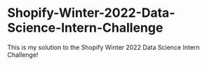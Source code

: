 # Shopify-Winter-2022-Data-Science-Intern-Challenge
This is my solution to the Shopify Winter 2022 Data Science Intern Challenge!
